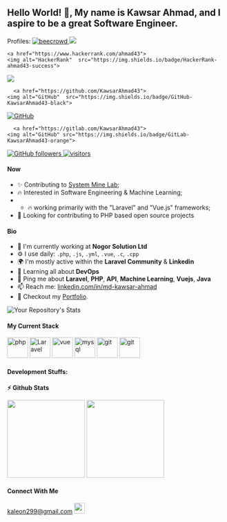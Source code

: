 ## Hello World! 👋, My name is Kawsar Ahmad, and I aspire to be a great Software Engineer.

<p align="left">Profiles: 

 <a href="https://www.beecrowd.com.br/judge/en/profile/413853">
    <img src="https://img.shields.io/badge/beecrowd-ahmad043-blueviolet" alt="beecrowd" />
  </a>
 
  <a href="https://codeforces.com/profile/noob_coder043">
    <img src="[Codeforces](https://img.shields.io/badge/Codeforces-445f9d?style=for-the-badge&logo=Codeforces&logoColor=white)" />
  </a>
  
    <a href="https://www.hackerrank.com/ahmad43">
    <img alt="HackerRank"  src="https://img.shields.io/badge/HackerRank-ahmad43-success">
  </a>
  
  
  <a href="https://www.linkedin.com/in/md-kawsar-ahmad-77800a105/">
    <img src="https://img.shields.io/badge/LinkedIn-0077B5?style=for-the-badge&logo=linkedin&logoColor=white" />
  </a>
  
      <a href="https://github.com/KawsarAhmad43">
    <img alt="GitHub"  src="https://img.shields.io/badge/GitHub-KawsarAhmad43-black">
  </a>
    <a href="https://github.com/KawsarAhmad43">
    <img alt="GitHub" src="https://img.shields.io/badge/GitHub-KawsarAhmad43-black">
  </a>
  
 
    
      <a href="https://gitlab.com/KawsarAhmad43">
    <img alt="GitHub" src="https://img.shields.io/badge/GitLab-KawsarAhmad43-orange">
  </a>
  

  <a href="https://github.com/KawsarAhmad43?tab=repositories">
    <img alt="GitHub followers" src="https://img.shields.io/github/followers/KawsarAhmad43?color=green&logo=github">
  </a>
  <a href="https://github.com/KawsarAhmad43/">
    <img src="https://komarev.com/ghpvc/?username=KawsarAhmad43" alt="visitors" />
  </a>

</p>

#### Now

- ✨ Contributing to [System Mine Lab](https://systemminelab.com/);
- :fire: Interested in Software Engineering & Machine Learning;
- - :fire: working primarily with the "Laravel" and "Vue.js" frameworks;
- :calendar: Looking for contributing to PHP based open source projects 

#### Bio

- 🏢 I'm currently working at **Nogor Solution Ltd**
- ⚙️ I use daily: `.php`, `.js`, `.yml`, `.vue`, `.c`, `.cpp`
- 🌍 I'm mostly active within the **Laravel Community** & **Linkedin**
- 🌱 Learning all about **DevOps**
- 💬 Ping me about **Laravel**, **PHP**, **API**, **Machine Learning**, **Vuejs**, **Java**
- 📫 Reach me: [linkedin.com/in/md-kawsar-ahmad](https://www.linkedin.com/in/md-kawsar-ahmad-77800a105/)
- 📝 Checkout my [Portfolio](https://sites.google.com/view/kawsar-ahmad/).

![Your Repository's Stats](https://github-readme-stats.vercel.app/api/top-langs/?username=KawsarAhmad43&theme=blue-green)

#### My Current Stack

<img height="48" src="images/php-original.svg" alt="php"> <img height="48" src="images/laravel-plain-wordmark.svg" alt="Laravel"> <img height="48" src="images/vue-original.svg" alt="vue">  <img height="48" src="images/mysql-original.svg" alt="mysql"> <img height="48" src="images/git-original.svg" alt="git"> <img height="48" src="images/gitlab-original.svg" alt="git">

#### Development Stuffs:

<b>⚡ Github Stats</b>
<p float="left">
<img height="180em" src="https://github-readme-stats.vercel.app/api?username=KawsarAhmad43&show_icons=true&hide_border=true&&count_private=true&include_all_commits=true" /> 
<img height="180em" src="https://github-readme-stats.vercel.app/api/top-langs/?username=KawsarAhmad43&show_icons=true&hide_border=true&layout=compact&langs_count=8"/>
</p>




#### Connect With Me

<p left="center">

<a href="https://www.gmail.com">kaleon299@gmail.com
  <img src="https://img.shields.io/badge/Gmail-D14836?style=for-the-badge&logo=gmail&logoColor=white" height=25>
</a>
</p>
